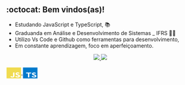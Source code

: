  ## :octocat:  Bem vindos(as)!

- Estudando JavaScript e TypeScript, :books:
- Graduanda em Análise e Desenvolvimento de Sistemas _ IFRS  :woman_student:
- Utilizo Vs Code e Github como ferramentas para desenvolvimento,
- Em constante aprendizagem, foco em aperfeiçoamento.

<div align="center">
  <a href="https://github.com/DrisHel">
  <img height="180em" src="https://github-readme-stats.vercel.app/api?username=DrisHel&show_icons=true&theme=jolly&include_all_commits=true&count_private=true"/>
  <img height="180em" src="https://github-readme-stats.vercel.app/api/top-langs/?username=DrisHel&layout=compact&langs_count=7&theme=jolly"/>
</div>
  
  <div style="display: inline_block"><br>
  <img align="center" alt="Dris-Js" height="30" width="40" src="https://raw.githubusercontent.com/devicons/devicon/master/icons/javascript/javascript-plain.svg">
  <img align="center" alt="Dris-Ts" height="30" width="40" src="https://raw.githubusercontent.com/devicons/devicon/master/icons/typescript/typescript-plain.svg">       
</div>
  
        
    
      
  
 
